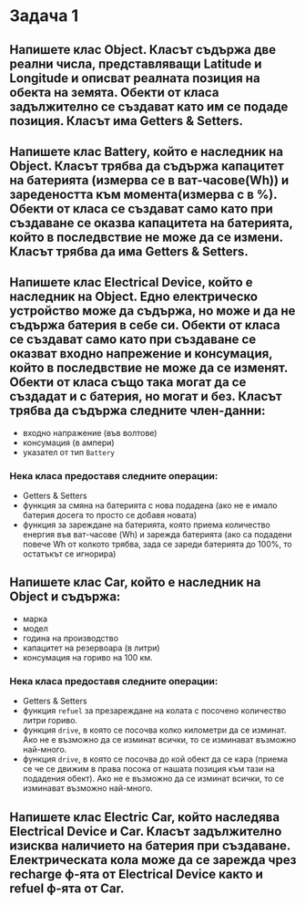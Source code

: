 # Задача 1
## Напишете клас Object. Класът съдържа две реални числа, представляващи Latitude и Longitude и описват реалната позиция на обекта на земята. Обекти от класа задължително се създават като им се подаде позиция. Класът има Getters & Setters.

## Напишете клас Battery, който е наследник на Object. Класът трябва да съдържа капацитет на батерията (измерва се в ват-часове(Wh)) и заредеността към момента(измерва с в %). Обекти от класа се създават само като при създаване се оказва капацитета на батерията, който в последвствие не може да се измени. Класът трябва да има Getters & Setters.

## Напишете клас Electrical Device, който е наследник на Object. Едно електрическо устройство може да съдържа, но може и да не съдържа батерия в себе си. Обекти от класа се създават само като при създаване се оказват входно напрежение и консумация, който в последвствие не може да се изменят. Обекти от класа също така могат да се създадат и с батерия, но могат и без. Класът трябва да съдържа следните член-данни:
 - входно напражение (във волтове)
 - консумация (в ампери)
 - указател от тип `Battery`
### Нека класа предоставя следните операции:
 - Getters & Setters
 - функция за смяна на батерията с нова подадена (ако не е имало батерия досега то просто се добавя новата)
 - функция за зареждане на батерията, която приема количество енергия във ват-часове (Wh) и зарежда батерията (ако са подадени повече Wh от колкото трябва, зада се зареди батерията до 100%, то остатъкът се игнорира)

## Напишете клас Car, който е наследник на Object и съдържа:
 - марка
 - модел
 - година на производство
 - капацитет на резервоара (в литри)
 - консумация на гориво на 100 км.
### Нека класа предоставя следните операции:
 - Getters & Setters
 - функция `refuel` за презареждане на колата с посочено количество литри гориво.
 - функция `drive`, в която се посочва колко километри да се изминат. Ако не е възможно да се изминат всички, то се изминават възможно най-много.
 - функция `drive`, в която се посочва до кой обект да се кара (приема се че се движим в права посока от нашата позиция към тази на подадения обект). Ако не е възможно да се изминат всички, то се изминават възможно най-много.

## Напишете клас Electric Car, който наследява Electrical Device и Car. Класът задължително изисква наличието на батерия при създаване. Електрическата кола може да се зарежда чрез recharge ф-ята от Electrical Device както и refuel ф-ята от Car.
